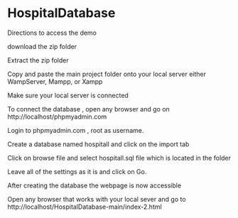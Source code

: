 # HospitalDatabase

Directions to access the demo

download the zip folder

Extract the zip folder 

Copy and paste the main project folder  onto your local server either WampServer, Mampp, or Xampp 

Make sure your local server is connected

To connect the database , open any browser and go on http://localhost/phpmyadmin.com 

Login to phpmyadmin.com , root as username.

Create a database named hospitall and click on the import tab 

Click on browse file and select hospitall.sql file which is located in the folder 

Leave all of the settings as it is and click on Go.

After creating the database the webpage is now accessible 

Open any browser that works with your local sever and go to http://localhost/HospitalDatabase-main/index-2.html
